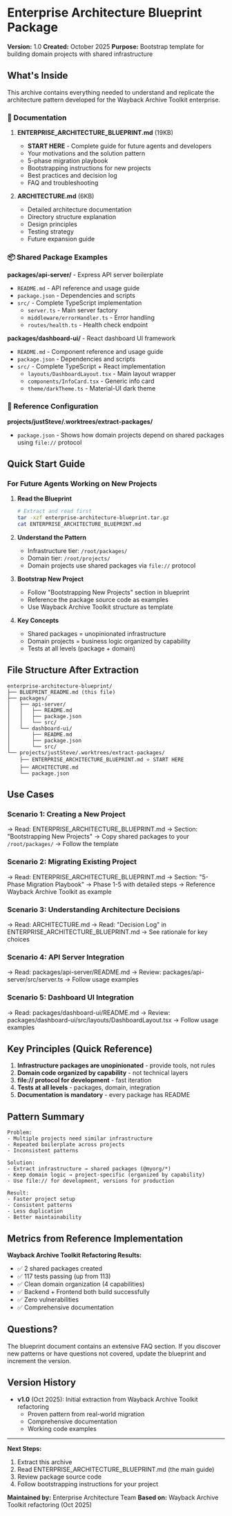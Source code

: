 # Enterprise Architecture Blueprint Package

**Version:** 1.0
**Created:** October 2025
**Purpose:** Bootstrap template for building domain projects with shared infrastructure

## What's Inside

This archive contains everything needed to understand and replicate the architecture pattern developed for the Wayback Archive Toolkit enterprise.

### 📘 Documentation

1. **ENTERPRISE_ARCHITECTURE_BLUEPRINT.md** (19KB)
   - **START HERE** - Complete guide for future agents and developers
   - Your motivations and the solution pattern
   - 5-phase migration playbook
   - Bootstrapping instructions for new projects
   - Best practices and decision log
   - FAQ and troubleshooting

2. **ARCHITECTURE.md** (6KB)
   - Detailed architecture documentation
   - Directory structure explanation
   - Design principles
   - Testing strategy
   - Future expansion guide

### 📦 Shared Package Examples

**packages/api-server/** - Express API server boilerplate
- `README.md` - API reference and usage guide
- `package.json` - Dependencies and scripts
- `src/` - Complete TypeScript implementation
  - `server.ts` - Main server factory
  - `middleware/errorHandler.ts` - Error handling
  - `routes/health.ts` - Health check endpoint

**packages/dashboard-ui/** - React dashboard UI framework
- `README.md` - Component reference and usage guide
- `package.json` - Dependencies and scripts
- `src/` - Complete TypeScript + React implementation
  - `layouts/DashboardLayout.tsx` - Main layout wrapper
  - `components/InfoCard.tsx` - Generic info card
  - `theme/darkTheme.ts` - Material-UI dark theme

### 🔧 Reference Configuration

**projects/justSteve/.worktrees/extract-packages/**
- `package.json` - Shows how domain projects depend on shared packages using `file://` protocol

## Quick Start Guide

### For Future Agents Working on New Projects

1. **Read the Blueprint**
   ```bash
   # Extract and read first
   tar -xzf enterprise-architecture-blueprint.tar.gz
   cat ENTERPRISE_ARCHITECTURE_BLUEPRINT.md
   ```

2. **Understand the Pattern**
   - Infrastructure tier: `/root/packages/`
   - Domain tier: `/root/projects/`
   - Domain projects use shared packages via `file://` protocol

3. **Bootstrap New Project**
   - Follow "Bootstrapping New Projects" section in blueprint
   - Reference the package source code as examples
   - Use Wayback Archive Toolkit structure as template

4. **Key Concepts**
   - Shared packages = unopinionated infrastructure
   - Domain projects = business logic organized by capability
   - Tests at all levels (package + domain)

## File Structure After Extraction

```
enterprise-architecture-blueprint/
├── BLUEPRINT_README.md (this file)
├── packages/
│   ├── api-server/
│   │   ├── README.md
│   │   ├── package.json
│   │   └── src/
│   └── dashboard-ui/
│       ├── README.md
│       ├── package.json
│       └── src/
└── projects/justSteve/.worktrees/extract-packages/
    ├── ENTERPRISE_ARCHITECTURE_BLUEPRINT.md ⭐ START HERE
    ├── ARCHITECTURE.md
    └── package.json
```

## Use Cases

### Scenario 1: Creating a New Project
→ Read: ENTERPRISE_ARCHITECTURE_BLUEPRINT.md
→ Section: "Bootstrapping New Projects"
→ Copy shared packages to your `/root/packages/`
→ Follow the template

### Scenario 2: Migrating Existing Project
→ Read: ENTERPRISE_ARCHITECTURE_BLUEPRINT.md
→ Section: "5-Phase Migration Playbook"
→ Phase 1-5 with detailed steps
→ Reference Wayback Archive Toolkit as example

### Scenario 3: Understanding Architecture Decisions
→ Read: ARCHITECTURE.md
→ Read: "Decision Log" in ENTERPRISE_ARCHITECTURE_BLUEPRINT.md
→ See rationale for key choices

### Scenario 4: API Server Integration
→ Read: packages/api-server/README.md
→ Review: packages/api-server/src/server.ts
→ Follow usage examples

### Scenario 5: Dashboard UI Integration
→ Read: packages/dashboard-ui/README.md
→ Review: packages/dashboard-ui/src/layouts/DashboardLayout.tsx
→ Follow usage examples

## Key Principles (Quick Reference)

1. **Infrastructure packages are unopinionated** - provide tools, not rules
2. **Domain code organized by capability** - not technical layers
3. **file:// protocol for development** - fast iteration
4. **Tests at all levels** - packages, domain, integration
5. **Documentation is mandatory** - every package has README

## Pattern Summary

```
Problem:
- Multiple projects need similar infrastructure
- Repeated boilerplate across projects
- Inconsistent patterns

Solution:
- Extract infrastructure → shared packages (@myorg/*)
- Keep domain logic → project-specific (organized by capability)
- Use file:// for development, versions for production

Result:
- Faster project setup
- Consistent patterns
- Less duplication
- Better maintainability
```

## Metrics from Reference Implementation

**Wayback Archive Toolkit Refactoring Results:**
- ✅ 2 shared packages created
- ✅ 117 tests passing (up from 113)
- ✅ Clean domain organization (4 capabilities)
- ✅ Backend + Frontend both build successfully
- ✅ Zero vulnerabilities
- ✅ Comprehensive documentation

## Questions?

The blueprint document contains an extensive FAQ section. If you discover new patterns or have questions not covered, update the blueprint and increment the version.

## Version History

- **v1.0** (Oct 2025): Initial extraction from Wayback Archive Toolkit refactoring
  - Proven pattern from real-world migration
  - Comprehensive documentation
  - Working code examples

---

**Next Steps:**
1. Extract this archive
2. Read ENTERPRISE_ARCHITECTURE_BLUEPRINT.md (the main guide)
3. Review package source code
4. Follow bootstrapping instructions for your project

**Maintained by:** Enterprise Architecture Team
**Based on:** Wayback Archive Toolkit refactoring (Oct 2025)
